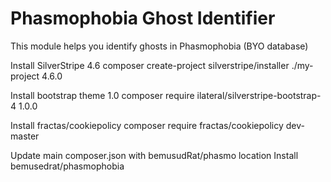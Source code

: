 # Phasmophobia Ghost Identifier

This module helps you identify ghosts in Phasmophobia (BYO database)

Install SilverStripe 4.6
composer create-project silverstripe/installer ./my-project 4.6.0

Install bootstrap theme 1.0
composer require ilateral/silverstripe-bootstrap-4 1.0.0

Install fractas/cookiepolicy
composer require fractas/cookiepolicy dev-master

Update main composer.json with bemusudRat/phasmo location
Install bemusedrat/phasmophobia


